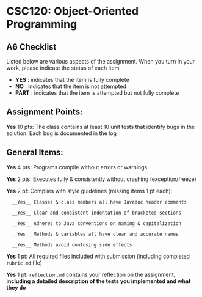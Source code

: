 # CSC120: Object-Oriented Programming
## A6 Checklist

Listed below are various aspects of the assignment.  When you turn in your work, please indicate the status of each item

- **YES** : indicates that the item is fully complete
- **NO** : indicates that the item is not attempted
- **PART** : indicates that the item is attempted but not fully complete


## Assignment Points:

__Yes__ 10 pts: The class contains at least 10 unit tests that identify bugs in the solution. Each bug is documented in the log


## General Items:

__Yes__ 4 pts: Programs compile without errors or warnings

__Yes__ 2 pts: Executes fully & consistently without crashing (exception/freeze)

__Yes__ 2 pt: Complies with style guidelines (missing items 1 pt each):

      __Yes__ Classes & class members all have Javadoc header comments

      __Yes__ Clear and consistent indentation of bracketed sections

      __Yes__ Adheres to Java conventions on naming & capitalization

      __Yes__ Methods & variables all have clear and accurate names

      __Yes__ Methods avoid confusing side effects

__Yes__ 1 pt: All required files included with submission (including completed `rubric.md` file)

__Yes__ 1 pt: `reflection.md` contains your reflection on the assignment, **including a detailed description of the tests you implemented and what they do**
